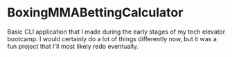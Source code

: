 # BoxingMMABettingCalculator

Basic CLI application that I made during the early stages of my tech elevator bootcamp. I would certainly do a lot of things differently now, but it was a fun project that I'll most likely redo eventually. 
